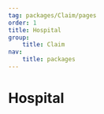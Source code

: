 ```yaml
---
tag: packages/Claim/pages
order: 1
title: Hospital
group:
    title: Claim
nav:
    title: packages
---
```


# Hospital
